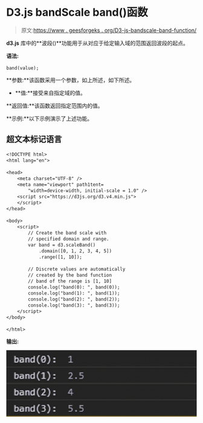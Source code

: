 # D3.js bandScale band()函数

> 原文:[https://www . geesforgeks . org/D3-js-bandscale-band-function/](https://www.geeksforgeeks.org/d3-js-bandscale-band-function/)

**d3.js** 库中的**波段()**功能用于从对应于给定输入域的范围返回波段的起点。

**语法:**

```
band(value);
```

**参数:**该函数采用一个参数，如上所述，如下所述。

*   **值:**接受来自指定域的值。

**返回值:**该函数返回指定范围内的值。

**示例:**以下示例演示了上述功能。

## 超文本标记语言

```
<!DOCTYPE html>
<html lang="en">

<head>
    <meta charset="UTF-8" />
    <meta name="viewport" path1tent=
        "width=device-width, initial-scale = 1.0" />
    <script src="https://d3js.org/d3.v4.min.js">
    </script>
</head>

<body>
    <script>
        // Create the band scale with 
        // specified domain and range.
        var band = d3.scaleBand()
            .domain([0, 1, 2, 3, 4, 5])
            .range([1, 10]);

        // Discrete values are automatically 
        // created by the band function
        // band of the range is [1, 10]
        console.log("band(0): ", band(0));
        console.log("band(1): ", band(1));
        console.log("band(2): ", band(2));
        console.log("band(3): ", band(3));
    </script>
</body>

</html>
```

**输出:**

![](img/a6121efa31ed14db5b7f2924f58efb25.png)